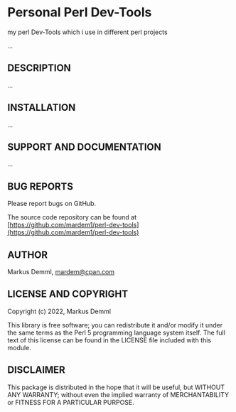 
# Personal Perl Dev-Tools

my perl Dev-Tools which i use in different perl projects

...

## DESCRIPTION

...

## INSTALLATION

...

## SUPPORT AND DOCUMENTATION

...

## BUG REPORTS

Please report bugs on GitHub.

The source code repository can be found at [https://github.com/mardem1/perl-dev-tools](https://github.com/mardem1/perl-dev-tools)

## AUTHOR

Markus Demml, mardem@cpan.com

## LICENSE AND COPYRIGHT

Copyright (c) 2022, Markus Demml

This library is free software; you can redistribute it and/or modify it
under the same terms as the Perl 5 programming language system itself.
The full text of this license can be found in the LICENSE file included
with this module.

## DISCLAIMER

This package is distributed in the hope that it will be useful, but WITHOUT
ANY WARRANTY; without even the implied warranty of MERCHANTABILITY or FITNESS
FOR A PARTICULAR PURPOSE.
